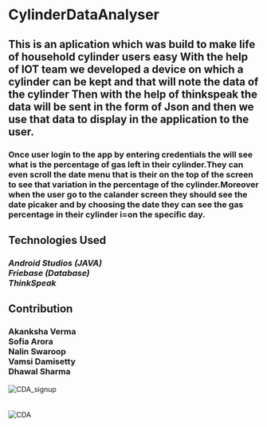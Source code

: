 # CylinderDataAnalyser
## This is an aplication which was build to make life of household cylinder users easy With the help of IOT team we developed a device on which a cylinder can be kept and that will note the data of the cylinder Then with the help of thinkspeak the data will be sent in the form of Json and then we use that data to display in the application to the user.
### Once user login to the app by entering credentials the will see what is the percentage of gas left in their cylinder.They can even scroll the date menu that is their on the top of the screen to see that variation in the percentage of the cylinder.Moreover when the user go to the calander screen they should see the date picaker and by choosing the date they can see the gas percentage in their cylinder i=on the specific day.
## Technologies Used
### *Android Studios (JAVA)* <br> *Friebase (Database)* <br> *ThinkSpeak*
## Contribution
### Akanksha Verma <br> Sofia Arora <br> Nalin Swaroop <br> Vamsi Damisetty <br> Dhawal Sharma


![CDA_signup](https://user-images.githubusercontent.com/28450025/186738162-43f03df0-61e1-4a3a-b5d8-0fcd8c1d3c53.gif) <br><br><br>
![CDA](https://user-images.githubusercontent.com/28450025/186738173-ee8c10d3-692d-4567-bf4c-fa6322f79542.gif)
